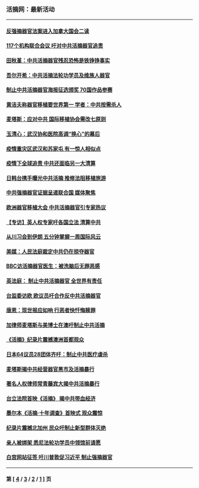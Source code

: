 ### 活摘网：最新活动
---
#### [反强摘器官法案进入加拿大国会二读](../../pages/nf5883/n13033450.md?08200430) 
#### [117个机构联合会议 吁对中共活摘器官追责](../../pages/nf5883/n12775087.md?08200430) 
#### [田秋堇：中共活摘器官残忍恐怖是铁铮铮事实](../../pages/nf5883/n12702148.md?08200430) 
#### [吾尔开希：中共活摘法轮功学员及维族人器官](../../pages/nf5883/n12693197.md?08200430) 
#### [制止中共活摘器官海报征选颁奖 70国作品参赛](../../pages/nf5883/n12692050.md?08200430) 
#### [黄洁夫称器官移植要世界第一 学者：中共按需杀人](../../pages/nf5883/n12572329.md?08200430) 
#### [麦塔斯：应对中共 国际移植协会需改七原则](../../pages/nf5883/n12514711.md?08200430) 
#### [玉清心：武汉协和医院高调“换心”的幕后](../../pages/nf5883/n12298730.md?08200430) 
#### [疫情重灾区武汉和苏家屯 有一惊人相似点](../../pages/nf5883/n12150824.md?08200430) 
#### [疫情下全球追责 中共还面临另一大清算](../../pages/nf5883/n12070397.md?08200430) 
#### [日韩台携手曝光中共活摘 推修法阻移植旅游](../../pages/nf5883/n11712046.md?08200430) 
#### [中共强摘器官证据呈递联合国 媒体聚焦](../../pages/nf5883/n11546426.md?08200430) 
#### [欧洲器官移植大会 中共活摘器官引专家热议](../../pages/nf5883/n11539095.md?08200430) 
#### [【专访】英人权专家吁各国立法 清算中共](../../pages/nf5883/n11367315.md?08200430) 
#### [从川习会到伊朗 五分钟掌握一周国际风云](../../pages/nf5883/n11338520.md?08200430) 
#### [美媒：人民法庭裁定中共仍在掠夺器官](../../pages/nf5883/n11334897.md?08200430) 
#### [BBC访活摘器官医生：被洗脑后无罪恶感](../../pages/nf5883/n11335935.md?08200430) 
#### [英法庭： 制止中共活摘器官 全世界有责任](../../pages/nf5883/n11330691.md?08200430) 
#### [台监委访欧 欧议员吁合作反中共活摘器官](../../pages/nf5883/n11109190.md?08200430) 
#### [唐恩：现世报应如响 行恶者快忏悔赎罪](../../pages/nf5883/n11104016.md?08200430) 
#### [加律师麦塔斯与美博士在澳吁制止中共活摘](../../pages/nf5883/n10724764.md?08200430) 
#### [《活摘》纪录片震撼澳洲首都观众](../../pages/nf5883/n10722747.md?08200430) 
#### [日本64议员28团体齐吁：制止中共医疗虐杀](../../pages/nf5883/n10587757.md?08200430) 
#### [麦塔斯揭中共经营器官黑市及活摘暴行](../../pages/nf5883/n10442407.md?08200430) 
#### [著名人权律师常青藤宾大揭中共活摘暴行](../../pages/nf5883/n10318181.md?08200430) 
#### [台立法院首映《活摘》 揭中共带血经济](../../pages/nf5883/n9938847.md?08200430) 
#### [墨尔本《活摘·十年调查》首映式 观众震惊](../../pages/nf5883/n9522572.md?08200430) 
#### [纪录片震撼北加州 民众吁制止新型群体灭绝](../../pages/nf5883/n9188314.md?08200430) 
#### [亲人被绑架 悉尼法轮功学员中领馆前请愿](../../pages/nf5883/n9056753.md?08200430) 
#### [白宫网站征签 吁川普敦促习近平 制止强摘器官](../../pages/nf5883/n9009661.md?08200430) 

---
#### 第 [ [4](./4.md?08200430) / [3](./3.md?08200430) / [2](./2.md?08200430) / [1](./1.md?08200430) ] 页
